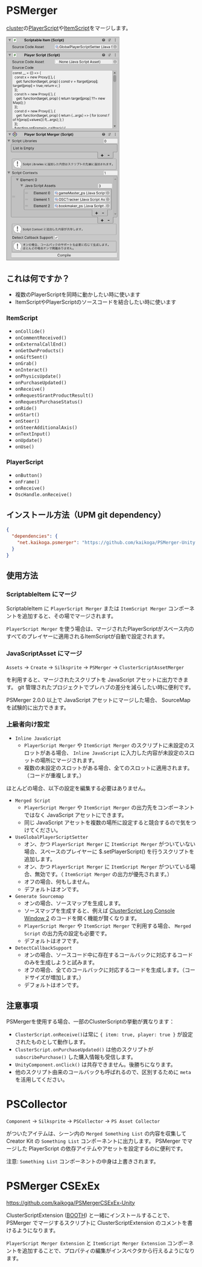 # PSMerger

[cluster](https://cluster.mu/)の[PlayerScript](https://docs.cluster.mu/script/interfaces/PlayerScript.html)や[ItemScript](https://docs.cluster.mu/script/interfaces/ClusterScript.html)をマージします。

<img src="screenshot.png" width="300" />

## これは何ですか？

- 複数のPlayerScriptを同時に動かしたい時に使います
- ItemScriptやPlayerScriptのソースコードを結合したい時に使います

### ItemScript

- `onCollide()`
- `onCommentReceived()`
- `onExternalCallEnd()`
- `onGetOwnProducts()`
- `onGiftSent()`
- `onGrab()`
- `onInteract()`
- `onPhysicsUpdate()`
- `onPurchaseUpdated()`
- `onReceive()`
- `onRequestGrantProductResult()`
- `onRequestPurchaseStatus()`
- `onRide()`
- `onStart()`
- `onSteer()`
- `onSteerAdditionalAxis()`
- `onTextInput()`
- `onUpdate()`
- `onUse()`

### PlayerScript

- `onButton()`
- `onFrame()`
- `onReceive()`
- `OscHandle.onReceive()`

## インストール方法（UPM git dependency）

```json
{
  "dependencies": {
    "net.kaikoga.psmerger": "https://github.com/kaikoga/PSMerger-Unity.git"
  }
}
```

## 使用方法

### ScriptableItem にマージ

ScriptableItem に `PlayerScript Merger` または `ItemScript Merger` コンポーネントを追加すると、その場でマージされます。

`PlayerScript Merger` を使う場合は、マージされたPlayerScriptがスペース内のすべてのプレイヤーに適用されるItemScriptが自動で設定されます。

### JavaScriptAsset にマージ

`Assets` -> `Create` -> `Silksprite` -> `PSMerger` -> `ClusterScriptAssetMerger`

を利用すると、マージされたスクリプトを JavaScript アセットに出力できます。
git 管理されたプロジェクトでプレハブの差分を減らしたい時に便利です。

PSMerger 2.0.0 以上で JavaScript アセットにマージした場合、 SourceMap を試験的に出力できます。

### 上級者向け設定

- `Inline JavaScript`
  - `PlayerScript Merger` や `ItemScript Merger` のスクリプトに未設定のスロットがある場合、 `Inline JavaScript` に入力した内容が未設定のスロットの場所にマージされます。
  - 複数の未設定のスロットがある場合、全てのスロットに適用されます。（コードが重複します。）

ほとんどの場合、以下の設定を編集する必要はありません。

- `Merged Script`
  - `PlayerScript Merger` や `ItemScript Merger` の出力先をコンポーネントではなく JavaScript アセットにできます。
  - 同じ JavaScript アセットを複数の場所に設定すると競合するので気をつけてください。
- `UseGlobalPlayerScriptSetter`
  - オン、かつ `PlayerScript Merger` に `ItemScript Merger` がついていない場合、スペースのプレイヤーに $.setPlayerScript() を行うスクリプトを追加します。
  - オン、かつ `PlayerScript Merger` に `ItemScript Merger` がついている場合、無効です。（ `ItemScript Merger` の出力が優先されます。）
  - オフの場合、何もしません。
  - デフォルトはオンです。
- `Generate Sourcemap`
  - オンの場合、ソースマップを生成します。
  - ソースマップを生成すると、例えば [ClusterScript Log Console Window 2](https://kaikoga.booth.pm/items/7084684) のコードを開く機能が賢くなります。
  - `PlayerScript Merger` や `ItemScript Merger` で利用する場合、 `Merged Script` の出力先の設定も必要です。
  - デフォルトはオフです。
- `DetectCallbackSupport`
  - オンの場合、ソースコード中に存在するコールバックに対応するコードのみを生成しようと試みます。
  - オフの場合、全てのコールバックに対応するコードを生成します。（コードサイズが増加します。）
  - デフォルトはオンです。

## 注意事項

PSMergerを使用する場合、一部のClusterScriptの挙動が異なります：

- `ClusterScript.onReceive()`は常に `{ item: true, player: true }` が設定されたものとして動作します。
- `ClusterScript.onPurchaseUpdated()` は他のスクリプトが `subscribePurchase()` した購入情報も受信します。
- `UnityComponent.onClick()` は共存できません。後勝ちになります。
- 他のスクリプト由来のコールバックも呼ばれるので、区別するために `meta` を活用してください。

# PSCollector

`Component` -> `Silksprite` -> `PSCollector` -> `PS Asset Collector`

がついたアイテムは、シーン内の `Merged Something List` の内容を収集して Creator Kit の `Something List` コンポーネントに出力します。
PSMerger でマージした PlayerScript の依存アイテムやアセットを設定するのに便利です。

注意: `Something List` コンポーネントの中身は上書きされます。

# PSMerger CSExEx

https://github.com/kaikoga/PSMergerCSExEx-Unity

ClusterScriptExtension ([BOOTH](https://booth.pm/ja/items/6089933)) と一緒にインストールすることで、 PSMerger でマージするスクリプトに ClusterScriptExtension のコメントを書けるようになります。

`PlayerScript Merger Extension` と `ItemScript Merger Extension` コンポーネントを追加することで、プロパティの編集がインスペクタから行えるようになります。
